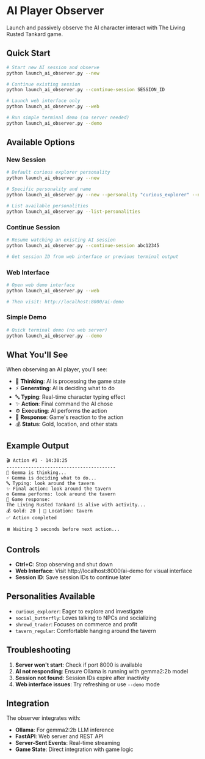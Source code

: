 # AI Player Observer

Launch and passively observe the AI character interact with The Living Rusted Tankard game.

## Quick Start

```bash
# Start new AI session and observe
python launch_ai_observer.py --new

# Continue existing session
python launch_ai_observer.py --continue-session SESSION_ID

# Launch web interface only
python launch_ai_observer.py --web

# Run simple terminal demo (no server needed)
python launch_ai_observer.py --demo
```

## Available Options

### New Session
```bash
# Default curious explorer personality
python launch_ai_observer.py --new

# Specific personality and name
python launch_ai_observer.py --new --personality "curious_explorer" --name "Gemma"

# List available personalities
python launch_ai_observer.py --list-personalities
```

### Continue Session
```bash
# Resume watching an existing AI session
python launch_ai_observer.py --continue-session abc12345

# Get session ID from web interface or previous terminal output
```

### Web Interface
```bash
# Open web demo interface
python launch_ai_observer.py --web

# Then visit: http://localhost:8000/ai-demo
```

### Simple Demo
```bash
# Quick terminal demo (no web server)
python launch_ai_observer.py --demo
```

## What You'll See

When observing an AI player, you'll see:

- 💭 **Thinking**: AI is processing the game state
- ⚡ **Generating**: AI is deciding what to do
- 🔤 **Typing**: Real-time character typing effect
- ✨ **Action**: Final command the AI chose
- ⚙️ **Executing**: AI performs the action
- 📝 **Response**: Game's reaction to the action
- 💰 **Status**: Gold, location, and other stats

## Example Output

```
🎬 Action #1 - 14:30:25
----------------------------------------
💭 Gemma is thinking...
⚡ Gemma is deciding what to do...
🔤 Typing: look around the tavern
✨ Final action: look around the tavern
⚙️ Gemma performs: look around the tavern
📝 Game response:
The Living Rusted Tankard is alive with activity...
💰 Gold: 20 | 📍 Location: tavern
✅ Action completed

⏸️ Waiting 3 seconds before next action...
```

## Controls

- **Ctrl+C**: Stop observing and shut down
- **Web Interface**: Visit http://localhost:8000/ai-demo for visual interface
- **Session ID**: Save session IDs to continue later

## Personalities Available

- `curious_explorer`: Eager to explore and investigate
- `social_butterfly`: Loves talking to NPCs and socializing  
- `shrewd_trader`: Focuses on commerce and profit
- `tavern_regular`: Comfortable hanging around the tavern

## Troubleshooting

1. **Server won't start**: Check if port 8000 is available
2. **AI not responding**: Ensure Ollama is running with gemma2:2b model
3. **Session not found**: Session IDs expire after inactivity
4. **Web interface issues**: Try refreshing or use `--demo` mode

## Integration

The observer integrates with:
- **Ollama**: For gemma2:2b LLM inference
- **FastAPI**: Web server and REST API
- **Server-Sent Events**: Real-time streaming
- **Game State**: Direct integration with game logic